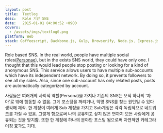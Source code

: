 ```yaml
---
layout: post
title:  Textlog
desc:   Role 기반 SNS
date:   2015-01-01 04:00:52 +0900
covers:
  - /assets/imgs/textlog0.png
platform: Web
stack: Coffeescript, Backbone.js, Gulp, Browserify, Node.js, Express.js, DynamoDB, Redis, Opsworks, EC2, S3, CloudFront, Autoscale, Lambda, SES, Logentries
---
```

Role based SNS. In the real world, people have multiple social roles([Personae](https://en.wikipedia.org/wiki/Persona)), but in the exists SNS world, they could have only one. I thought that this would lead people stop posting or looking for a kind of anonymous SNS. This service allows users to have multiple sub-accounts which have its independent network. By doing so, it prevents followers to see all my sides. Also, since one sub-account has only related posts, posts are automatically categorized by account.

사람들은 여러개의 사회적 역할(Persona)을 가지나 기존의 SNS는 오직 하나의 '자아'로 밖에 행동할 수 없음. 그게 포스팅을 꺼리거나, 익명 SNS를 찾는 원인일 수 있다 생각해 제작. 한 계정이 여러개 Sub 계정을 가지고 Sub계정은 각각 독립적으로 네트워크를 가질 수 있음. 그렇게 함으로써 나의 공유되고 싶지 않은 면까지 모든 사람에게 공유되는 것을 방지함. 또한 한 계정에 하나의 분야만 포스팅 됨으로써 자연적인 카테고라이징 효과도 기대.
